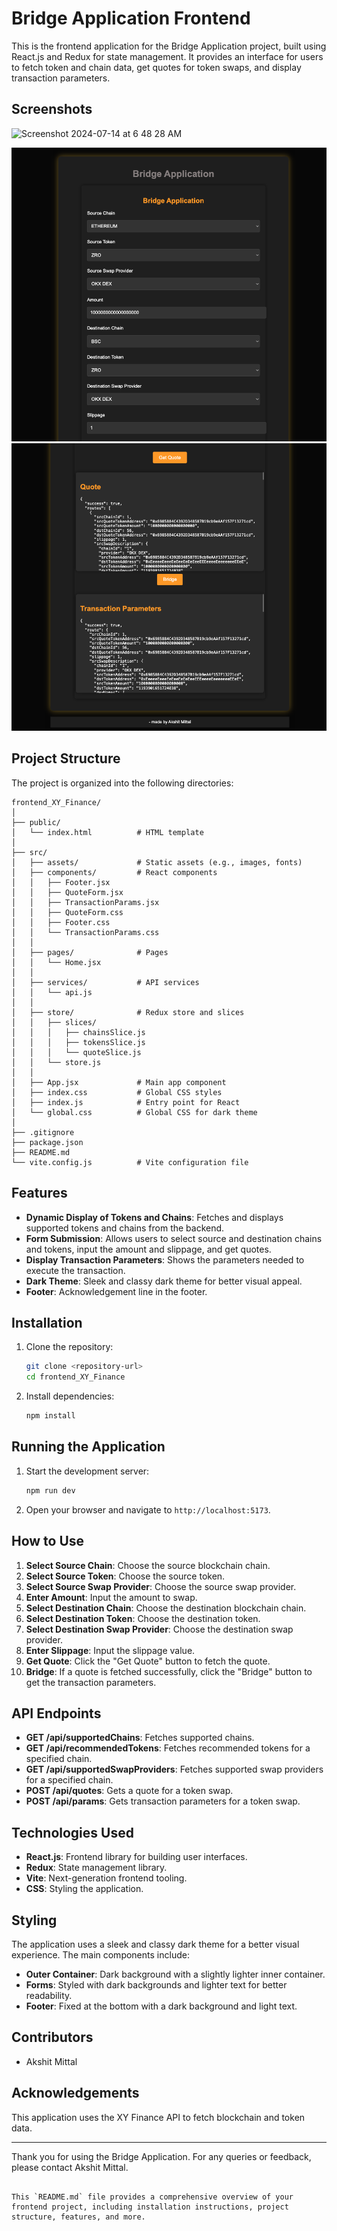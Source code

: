 
# Bridge Application Frontend

This is the frontend application for the Bridge Application project, built using React.js and Redux for state management. It provides an interface for users to fetch token and chain data, get quotes for token swaps, and display transaction parameters.

## Screenshots
<img width="1041" alt="Screenshot 2024-07-14 at 6 48 28 AM" src="https://github.com/user-attachments/assets/6fd6b164-2729-46c5-85b5-80e419c930cd">

![Bridge Application](./src/assets/Screenshot%202024-07-13%20at%209.48.46%20PM.png)
![Bridge Application](./src/assets/Screenshot%202024-07-13%20at%209.48.58%20PM.png)

## Project Structure

The project is organized into the following directories:

```
frontend_XY_Finance/
│
├── public/
│   └── index.html          # HTML template
│
├── src/
│   ├── assets/             # Static assets (e.g., images, fonts)
│   ├── components/         # React components
│   │   ├── Footer.jsx
│   │   ├── QuoteForm.jsx
│   │   ├── TransactionParams.jsx
│   │   ├── QuoteForm.css
│   │   ├── Footer.css
│   │   └── TransactionParams.css
│   │
│   ├── pages/              # Pages
│   │   └── Home.jsx
│   │
│   ├── services/           # API services
│   │   └── api.js
│   │
│   ├── store/              # Redux store and slices
│   │   ├── slices/
│   │   │   ├── chainsSlice.js
│   │   │   ├── tokensSlice.js
│   │   │   └── quoteSlice.js
│   │   └── store.js
│   │
│   ├── App.jsx             # Main app component
│   ├── index.css           # Global CSS styles
│   ├── index.js            # Entry point for React
│   └── global.css          # Global CSS for dark theme
│
├── .gitignore
├── package.json
├── README.md
└── vite.config.js          # Vite configuration file
```

## Features

- **Dynamic Display of Tokens and Chains**: Fetches and displays supported tokens and chains from the backend.
- **Form Submission**: Allows users to select source and destination chains and tokens, input the amount and slippage, and get quotes.
- **Display Transaction Parameters**: Shows the parameters needed to execute the transaction.
- **Dark Theme**: Sleek and classy dark theme for better visual appeal.
- **Footer**: Acknowledgement line in the footer.

## Installation

1. Clone the repository:
   ```bash
   git clone <repository-url>
   cd frontend_XY_Finance
   ```

2. Install dependencies:
   ```bash
   npm install
   ```

## Running the Application

1. Start the development server:
   ```bash
   npm run dev
   ```

2. Open your browser and navigate to `http://localhost:5173`.

## How to Use

1. **Select Source Chain**: Choose the source blockchain chain.
2. **Select Source Token**: Choose the source token.
3. **Select Source Swap Provider**: Choose the source swap provider.
4. **Enter Amount**: Input the amount to swap.
5. **Select Destination Chain**: Choose the destination blockchain chain.
6. **Select Destination Token**: Choose the destination token.
7. **Select Destination Swap Provider**: Choose the destination swap provider.
8. **Enter Slippage**: Input the slippage value.
9. **Get Quote**: Click the "Get Quote" button to fetch the quote.
10. **Bridge**: If a quote is fetched successfully, click the "Bridge" button to get the transaction parameters.

## API Endpoints

- **GET /api/supportedChains**: Fetches supported chains.
- **GET /api/recommendedTokens**: Fetches recommended tokens for a specified chain.
- **GET /api/supportedSwapProviders**: Fetches supported swap providers for a specified chain.
- **POST /api/quotes**: Gets a quote for a token swap.
- **POST /api/params**: Gets transaction parameters for a token swap.

## Technologies Used

- **React.js**: Frontend library for building user interfaces.
- **Redux**: State management library.
- **Vite**: Next-generation frontend tooling.
- **CSS**: Styling the application.

## Styling

The application uses a sleek and classy dark theme for a better visual experience. The main components include:
- **Outer Container**: Dark background with a slightly lighter inner container.
- **Forms**: Styled with dark backgrounds and lighter text for better readability.
- **Footer**: Fixed at the bottom with a dark background and light text.

## Contributors

- Akshit Mittal

## Acknowledgements

This application uses the XY Finance API to fetch blockchain and token data.

---

Thank you for using the Bridge Application. For any queries or feedback, please contact Akshit Mittal.
```

This `README.md` file provides a comprehensive overview of your frontend project, including installation instructions, project structure, features, and more.
